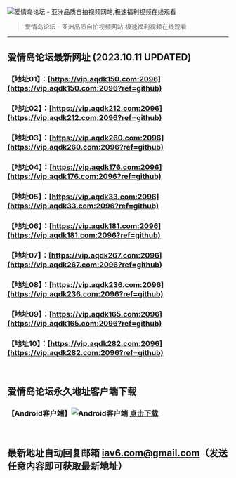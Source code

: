 ![爱情岛论坛 - 亚洲品质自拍视频网站,极速福利视频在线观看](http://ww1.sinaimg.cn/large/007drMcOgy1g5i6x3ua0xj30eg0393yo.jpg)
> 爱情岛论坛 - 亚洲品质自拍视频网站,极速福利视频在线观看

---

## 爱情岛论坛最新网址 (2023.10.11 UPDATED)
### 【地址01】：[https://vip.aqdk150.com:2096](https://vip.aqdk150.com:2096?ref=github)
### 【地址02】：[https://vip.aqdk212.com:2096](https://vip.aqdk212.com:2096?ref=github)
### 【地址03】：[https://vip.aqdk260.com:2096](https://vip.aqdk260.com:2096?ref=github)
### 【地址04】：[https://vip.aqdk176.com:2096](https://vip.aqdk176.com:2096?ref=github)
### 【地址05】：[https://vip.aqdk33.com:2096](https://vip.aqdk33.com:2096?ref=github)
### 【地址06】：[https://vip.aqdk181.com:2096](https://vip.aqdk181.com:2096?ref=github)
### 【地址07】：[https://vip.aqdk267.com:2096](https://vip.aqdk267.com:2096?ref=github)
### 【地址08】：[https://vip.aqdk236.com:2096](https://vip.aqdk236.com:2096?ref=github)
### 【地址09】：[https://vip.aqdk165.com:2096](https://vip.aqdk165.com:2096?ref=github)
### 【地址10】：[https://vip.aqdk282.com:2096](https://vip.aqdk282.com:2096?ref=github)
<br>

## 爱情岛论坛永久地址客户端下载
### 【Android客户端】![Android客户端](https://ww1.sinaimg.cn/large/007drMcOgy1fzljgv278jj300f00ia9t.jpg) [点击下载](https://app.aqdlt.app/v1/aqdlt_android_0828.apk)

<br>

## 最新地址自动回复邮箱 [iav6.com@gmail.com](mailto:iav6.com@gmail.com)（发送任意内容即可获取最新地址）
